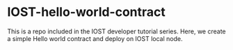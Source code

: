 # IOST-hello-world-contract
This is a repo included in the IOST developer tutorial series. Here, we create a simple Hello world contract and deploy on IOST local node.
